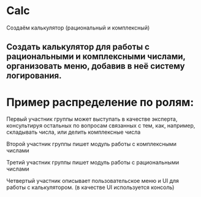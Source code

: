 # Calc
Создаём калькулятор (рациональный и комплексный)


## Создать калькулятор для работы с рациональными и комплексными числами, организовать меню, добавив в неё систему логирования.


# Пример распределение по ролям:

Первый участник группы может выступать в качестве эксперта, консультируя остальных по вопросам связанных с тем, как, например, складывать числа, или делить комплексные числа

Второй участник группы пишет модуль работы с комплексными числами

Третий участник группы пишет модуль работы с рациональными числами

Четвертый участник описывает пользовательское меню и UI для работы с калькулятором. (в качестве UI используется консоль)
